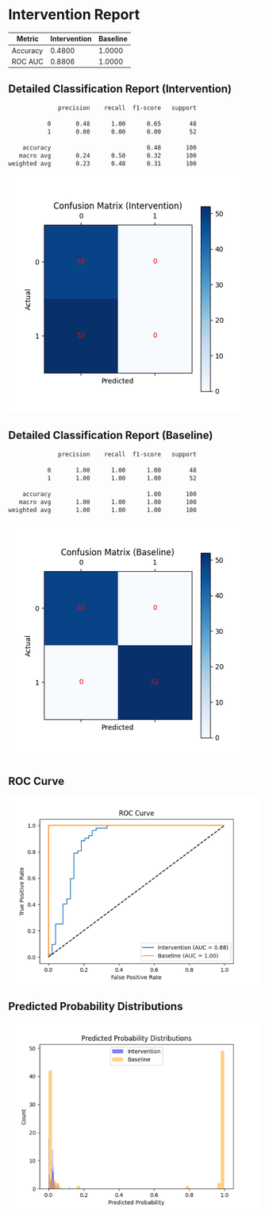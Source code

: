 
# Intervention Report

| Metric           | Intervention | Baseline |
|------------------|--------------|----------|
| Accuracy         | 0.4800     | 1.0000   |
| ROC AUC          | 0.8806     | 1.0000   |

## Detailed Classification Report (Intervention)

```
              precision    recall  f1-score   support

           0       0.48      1.00      0.65        48
           1       0.00      0.00      0.00        52

    accuracy                           0.48       100
   macro avg       0.24      0.50      0.32       100
weighted avg       0.23      0.48      0.31       100

```
![Confusion Matrix (Intervention)](/intervention_reports/f7030_m0.1_a10.0/confusion_matrix_intervention.png)

## Detailed Classification Report (Baseline)

```
              precision    recall  f1-score   support

           0       1.00      1.00      1.00        48
           1       1.00      1.00      1.00        52

    accuracy                           1.00       100
   macro avg       1.00      1.00      1.00       100
weighted avg       1.00      1.00      1.00       100

```
![Confusion Matrix (Baseline)](/intervention_reports/f7030_m0.1_a10.0/confusion_matrix_baseline.png)

## ROC Curve

![ROC Curve](/intervention_reports/f7030_m0.1_a10.0/roc_curve.png)

## Predicted Probability Distributions

![Probability Distributions](/intervention_reports/f7030_m0.1_a10.0/probability_distributions.png)
